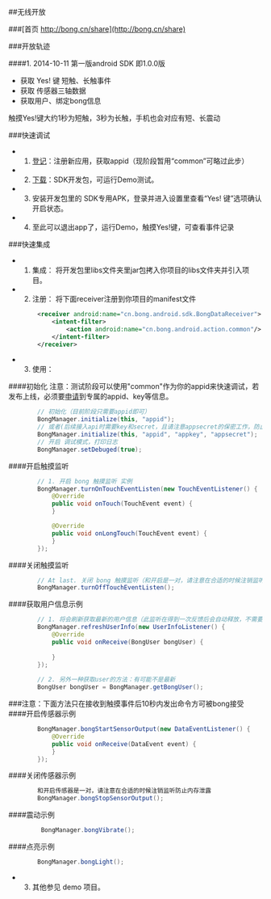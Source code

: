 
##无线开放 

###[首页 http://bong.cn/share](http://bong.cn/share)

###开放轨迹

####1. 2014-10-11 
第一版android SDK 即1.0.0版
- 获取 Yes! 键 短触、长触事件
- 获取 传感器三轴数据
- 获取用户、绑定bong信息

触摸Yes!键大约1秒为短触，3秒为长触，手机也会对应有短、长震动

###快速调试

- 1. [登记](http://bong.cn/share/mobile.html)：注册新应用，获取appid（现阶段暂用“common”可略过此步）
- 2. [下载](http://bong.cn/share/bong-sdk-android.zip)：SDK开发包，可运行Demo测试。
- 3. 安装开发包里的 SDK专用APK，登录并进入设置里查看“Yes! 键”选项确认开启状态。
- 4. 至此可以退出app了，运行Demo，触摸Yes!键，可查看事件记录

###快速集成


- 1. 集成： 将开发包里libs文件夹里jar包拷入你项目的libs文件夹并引入项目。
- 2. 注册： 将下面receiver注册到你项目的manifest文件
```xml
        <receiver android:name="cn.bong.android.sdk.BongDataReceiver">
            <intent-filter>
                <action android:name="cn.bong.android.action.common"/>
            </intent-filter>
        </receiver>
```
- 3. 使用：

####初始化
注意：测试阶段可以使用"common"作为你的appid来快速调试，若发布上线，必须要[申请](http://bong.cn/share/)到专属的appid、key等信息。
```java
        // 初始化（目前阶段只需要appid即可）
        BongManager.initialize(this, "appid");
        // 或者(后续接入api时需要key和secret，且请注意appsecret的保密工作，防止被盗用)
        BongManager.initialize(this, "appid", "appkey", "appsecret");
        // 开启 调试模式，打印日志
        BongManager.setDebuged(true);
```
####开启触摸监听
```java
        // 1. 开启 bong 触摸监听 实例 
        BongManager.turnOnTouchEventListen(new TouchEventListener() {
            @Override
            public void onTouch(TouchEvent event) {
            }

            @Override
            public void onLongTouch(TouchEvent event) {
            }
        });
```

####关闭触摸监听
```java
        // At last. 关闭 bong 触摸监听（和开启是一对，请注意在合适的时候注销监听防止内存泄露）
        BongManager.turnOffTouchEventListen();
```
####获取用户信息示例 
```java
        // 1. 将会刷新获取最新的用户信息（此监听在得到一次反馈后会自动释放，不需要解显式注销监听）
        BongManager.refreshUserInfo(new UserInfoListener() {
            @Override
            public void onReceive(BongUser bongUser) {
            
            }
        });
        
        // 2. 另外一种获取user的方法：有可能不是最新
        BongUser bongUser = BongManager.getBongUser();
```
###注意：下面方法只在接收到触摸事件后10秒内发出命令方可被bong接受
####开启传感器示例 
```java
        BongManager.bongStartSensorOutput(new DataEventListener() {
            @Override
            public void onReceive(DataEvent event) {
            }
        });
```
####关闭传感器示例 
```java
        和开启传感器是一对，请注意在合适的时候注销监听防止内存泄露
        BongManager.bongStopSensorOutput();
```
####震动示例  
```java
         BongManager.bongVibrate();
```
####点亮示例  
```java
        BongManager.bongLight();
```

- 3. 其他参见 demo 项目。

